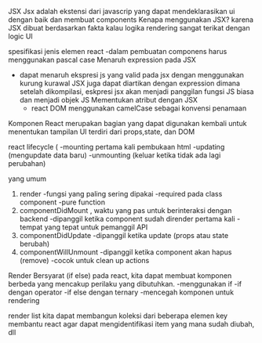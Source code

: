JSX
Jsx adalah ekstensi dari javascrip yang dapat mendeklarasikan ui dengan baik dan membuat components
Kenapa menggunakan JSX?
karena JSX dibuat berdasarkan fakta kalau logika rendering sangat terikat dengan logic UI

spesifikasi jenis elemen react
-dalam pembuatan componens harus menggunakan pascal case
Menaruh expression pada JSX
- dapat menaruh ekspresi js yang valid pada jsx dengan menggunakan kurung kurawal
JSX juga dapat diartikan dengan expression dimana setelah dikompilasi, eskpresi jsx akan menjadi panggilan fungsi JS biasa dan menjadi objek JS
Mementukan atribut dengan JSX
	- react DOM menggunakan camelCase sebagai konvensi penamaan

Komponen React merupakan bagian yang dapat digunakan kembali untuk menentukan tampilan UI terdiri dari props,state, dan DOM

react lifecycle (
-mounting pertama kali pembukaan html
-updating (mengupdate data baru)
-unmounting (keluar ketika tidak ada lagi perubahan)

yang umum 
1. render
	-fungsi yang paling sering dipakai
	-required pada class component
	-pure function
2. componentDidMount , waktu yang pas untuk berinteraksi dengan backend
	-dipanggil ketika component sudah dirender pertama kali
	-tempat yang tepat untuk pemanggil API
3. componentDidUpdate
	-dipanggil ketika update (props atau state berubah)
4. componentWillUnmount
	-dipanggil ketika component akan hapus (remove)
	-cocok untuk clean up actions

Render Bersyarat (if else)
pada react, kita dapat membuat komponen berbeda yang mencakup perilaku  yang dibutuhkan.
	-menggunakan if
	-if dengan operator
	-if else dengan ternary
	-mencegah komponen untuk rendering

render list kita dapat membangun koleksi dari beberapa elemen
key membantu react agar dapat mengidentifikasi item yang mana sudah diubah, dll